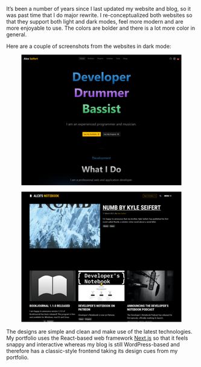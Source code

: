 It’s been a number of years since I last updated my website and blog, so it was past time that I do major rewrite. I re-conceptualized both websites so that they support both light and dark modes, feel more modern and are more enjoyable to use. The colors are bolder and there is a lot more color in general.

Here are a couple of screenshots from the websites in dark mode:

<figure><a href="https://blog.alexseifert.com/?attachment_id=2566"><img decoding="async" alt="AlexSeifert.com January 2023" data-height="1172" data-id="2566" data-link="https://blog.alexseifert.com/?attachment_id=2566" data-url="https://blog.alexseifert.com/wp-content/uploads/2023/01/Screenshot-AlexSeifert.com-January-2023-940x764.png" data-width="1442" src="Screenshot-AlexSeifert.com-January-2023-940x764-1.png" data-amp-layout="responsive"></a></figure>

<figure><a href="https://blog.alexseifert.com/?attachment_id=2570"><img decoding="async" alt="Alex's Notebook January 2023" data-height="1172" data-id="2570" data-link="https://blog.alexseifert.com/?attachment_id=2570" data-url="https://blog.alexseifert.com/wp-content/uploads/2023/01/Screenshot-Alexs-Notebook-January-2023-940x764.png" data-width="1442" src="Screenshot-Alexs-Notebook-January-2023-940x764-1.png" data-amp-layout="responsive"></a></figure>

The designs are simple and clean and make use of the latest technologies. My portfolio uses the React-based web framework [Next.js](https://nextjs.org/) so that it feels snappy and interactive whereas my blog is still WordPress-based and therefore has a classic-style frontend taking its design cues from my portfolio.